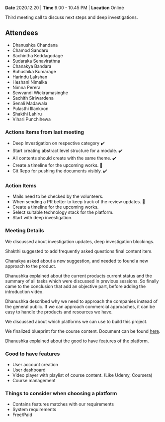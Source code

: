 **Date** 2020.12.20 | **Time** 9.00 - 10.45 PM | **Location** Online

Third meeting call to discuss next steps and deep investigations.

## Attendees

- Dhanushka Chandana
- Chamod Sandaru
- Sachintha Keddagodage
- Sudaraka Senavirathna
- Chanakya Bandara
- Buhushika Kumarage
- Harindu Lakshan
- Heshani Nimalka
- Nimna Perera
- Sewvandi Wickramasinghe
- Sachith Siriwardena
- Senali Madawala
- Pulasthi Illankoon
- Shakthi Lahiru
- Vihari Punchihewa

### Actions Items from last meeting

- Deep Investigation on respective category :heavy_check_mark:
- Start creating abstract level structure for a module. :heavy_check_mark:
- All contents should create with the same theme. :heavy_check_mark:
- Create a timeline for the upcoming works. :construction:
- Git Repo for pushing the documents visibly. :heavy_check_mark:

### Action Items

- Mails need to be checked by the volunteers. 
- When sending a PR better to keep track of the review updates. :memo:
- Create a timeline for the upcoming works.
- Select suitable technology stack for the platform.
- Start with deep investigation.


###  Meeting Details

We discussed about investigation updates, deep investigation blockings.

Shakthi suggested to add frequently asked questions final content item.

Chanakya asked about a new suggestion, and needed to found a new approach to the product.

Dhanushka explained about the current products current status and the summary of all tasks which were discussed in previous sessions. So finally came to the conclusion that add an objective part, before adding the introduction video. 

Dhanushka described why we need to approach the companies instead of the general public. If we can approach commercial approaches, it can be easy to handle the products and resources we have.

We discussed about which platforms we can use to build this project.

We finalized blueprint for the course content. Document can be found [here](https://github.com/fosslk/OSS-Training-Project/blob/main/Platform%20Docs/Course-Structure.md).

Dhanushka explained about the good to have features of the platform.


### Good to have features

- User account creation
- User dashboard
- Video player with playlist of course content. (Like Udemy, Coursera)
- Course management

### Things to consider when choosing a platform

- Contains features matches with our requirements
- System requirements
- Free/Paid
